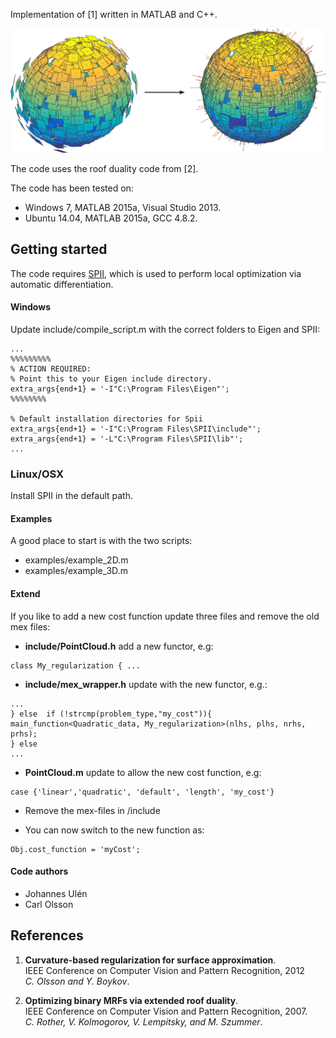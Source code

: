 Implementation of [1] written in MATLAB and C++.

![Example](examples/example.png)

The code uses the roof duality code from [2].

The code has been tested on:
* Windows 7, MATLAB 2015a, Visual Studio 2013.
* Ubuntu 14.04, MATLAB 2015a, GCC 4.8.2.


Getting started 
----------
The code requires [SPII](https://github.com/petters/spii), which is used to perform local optimization via automatic differentiation. 


#### Windows 
Update include/compile_script.m with the correct folders to Eigen and SPII:
```
...
%%%%%%%%%
% ACTION REQUIRED:
% Point this to your Eigen include directory.
extra_args{end+1} = '-I"C:\Program Files\Eigen"';
%%%%%%%%

% Default installation directories for Spii
extra_args{end+1} = '-I"C:\Program Files\SPII\include"';
extra_args{end+1} = '-L"C:\Program Files\SPII\lib"';
...
```

### Linux/OSX

Install SPII in the default path.

#### Examples
A good place to start is with the two scripts:  
* examples/example_2D.m
* examples/example_3D.m

#### Extend

If you like to add a new cost function update three files and remove the old mex files:

* __include/PointCloud.h__ add a new functor, e.g: 
```
class My_regularization { ...
```

* __include/mex_wrapper.h__ update with the new functor, e.g.:

```
...
} else  if (!strcmp(problem_type,"my_cost")){
main_function<Quadratic_data, My_regularization>(nlhs, plhs, nrhs, prhs);
} else 
...
```

* __PointCloud.m__ update to allow the new cost function, e.g:
```
case {'linear','quadratic', 'default', 'length', 'my_cost'}
```

* Remove the mex-files in /include

* You can now switch to the new function as:
```
Obj.cost_function = 'myCost';
```

#### Code authors
* Johannes Ulén
* Carl Olsson

References
----------

1. __Curvature-based regularization for surface approximation__. <br />
IEEE Conference on Computer Vision and Pattern Recognition, 2012 <br />
_C. Olsson and Y. Boykov_.

2. __Optimizing binary MRFs via extended roof duality__. <br />
IEEE Conference on Computer Vision and Pattern Recognition, 2007. <br />
_C. Rother, V. Kolmogorov, V. Lempitsky, and M. Szummer_.
